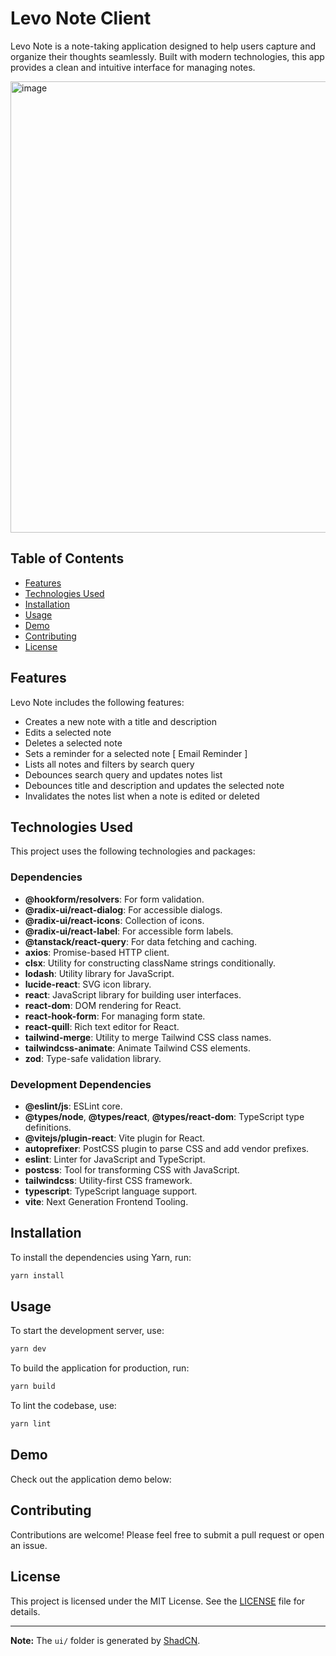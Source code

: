 

# Levo Note Client

Levo Note is a note-taking application designed to help users capture and organize their thoughts seamlessly. Built with modern technologies, this app provides a clean and intuitive interface for managing notes.

<img width="722" alt="image" src="https://github.com/user-attachments/assets/3b39635b-21d7-4c0f-9e56-b5ee019981ba">


## Table of Contents

- [Features](#features)
- [Technologies Used](#technologies-used)
- [Installation](#installation)
- [Usage](#usage)
- [Demo](#demo)
- [Contributing](#contributing)
- [License](#license)

## Features

Levo Note includes the following features:

- Creates a new note with a title and description
- Edits a selected note
- Deletes a selected note
- Sets a reminder for a selected note [ Email Reminder ]
- Lists all notes and filters by search query
- Debounces search query and updates notes list
- Debounces title and description and updates the selected note
- Invalidates the notes list when a note is edited or deleted

## Technologies Used

This project uses the following technologies and packages:

### Dependencies

- **@hookform/resolvers**: For form validation.
- **@radix-ui/react-dialog**: For accessible dialogs.
- **@radix-ui/react-icons**: Collection of icons.
- **@radix-ui/react-label**: For accessible form labels.
- **@tanstack/react-query**: For data fetching and caching.
- **axios**: Promise-based HTTP client.
- **clsx**: Utility for constructing className strings conditionally.
- **lodash**: Utility library for JavaScript.
- **lucide-react**: SVG icon library.
- **react**: JavaScript library for building user interfaces.
- **react-dom**: DOM rendering for React.
- **react-hook-form**: For managing form state.
- **react-quill**: Rich text editor for React.
- **tailwind-merge**: Utility to merge Tailwind CSS class names.
- **tailwindcss-animate**: Animate Tailwind CSS elements.
- **zod**: Type-safe validation library.

### Development Dependencies

- **@eslint/js**: ESLint core.
- **@types/node**, **@types/react**, **@types/react-dom**: TypeScript type definitions.
- **@vitejs/plugin-react**: Vite plugin for React.
- **autoprefixer**: PostCSS plugin to parse CSS and add vendor prefixes.
- **eslint**: Linter for JavaScript and TypeScript.
- **postcss**: Tool for transforming CSS with JavaScript.
- **tailwindcss**: Utility-first CSS framework.
- **typescript**: TypeScript language support.
- **vite**: Next Generation Frontend Tooling.

## Installation

To install the dependencies using Yarn, run:

```bash
yarn install
```

## Usage

To start the development server, use:

```bash
yarn dev
```

To build the application for production, run:

```bash
yarn build
```

To lint the codebase, use:

```bash
yarn lint
```

## Demo

Check out the application demo below:



## Contributing

Contributions are welcome! Please feel free to submit a pull request or open an issue.

## License

This project is licensed under the MIT License. See the [LICENSE](LICENSE) file for details.

---

**Note:** The `ui/` folder is generated by [ShadCN](https://shadcn.com).


